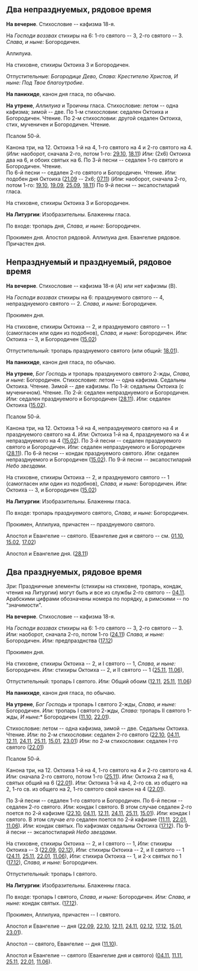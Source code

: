 
## Два непразднуемых, рядовое время

**На вечерне**. Стихословие -- кафизма 18-я.

На *Господи воззвах* стихиры на 6: 1-го святого -- 3, 2-го святого -- 3. *Слава, и ныне:* Богородичен.

Аллилуиа. 

На стиховне, стихиры Октоиха 3 и Богородичен.

Отпустительные: *Богородице Дево, Слава: Крестителю Христов, И ныне: 
Под Твое благоутробие*.

**На панихиде**, канон дня гласа, по обычаю.

**На утрене**, *Аллилуиа* и Троичны гласа. Стихословие: летом -- одна кафизма; зимой -- две.
По 1-м стихословии: седален Октоиха и Богородичен. Чтение.
По 2-м стихословии: другой седален Октоиха, стих, мученичен и Богородичен. Чтение.

Псалом 50-й.

Канона три, на 12. Октоиха 1-й на 4, 1-го святого на 4 и 2-го святого на 4.
(*Или:* наоборот, сначала 2-го, потом 1-го: [29.10](../../10_october/10_29_EUR.ru.md), [18.11](../../11_november/11_18_EUR.ru.md)) 
*Или:* (2x6) Октоиха два на 6, и обоих святых на 6.
По 3-й песни -- седален 1-го святого и Богородичен. Чтение.  
По 6-й песни -- седален 2-го святого и Богородичен. Чтение. *Или:* подобен дня Октоиха 
([21.09](../../09_september/09_21_EUR.ru.md) -- 2x6; [07.11](../../11_november/11_07_EUR.ru.md))
(*Или:* наоборот, сначала 2-го, потом 1-го: [19.10](../../10_october/10_19_EUR.ru.md), [19.09](../../09_september/09_19_EUR.ru.md),
[25.09](../../09_september/09_25_EUR.ru.md), [18.11](../../11_november/11_18_EUR.ru.md))
По 9-й песни -- эксапостиларий гласа.

На стиховне, стихиры Октоиха 3 и  Богородичен.

**На Литургии**: Изобразительны. Блаженны гласа. 

По входе: тропарь дня, *Слава, и ныне:* Богородичен.

Прокимен дня. Апостол рядовой. 
Аллилуиа дня. Евангелие рядовое. 
Причастен дня.


## Непразднуемый и празднуемый, рядовое время

**На вечерне**. Стихословие -- кафизма 18-я (A) или нет кафизмы (B).

На *Господи воззвах* стихиры на 6: празднуемого святого -- 4, непразднуемого святого -- 2. 
*Слава, и ныне:* Богородичен.

Прокимен дня. 

На стиховне, стихиры Октоиха -- 2, и празднуемого святого -- 1 (самогласен или один из подобнов), 
*Слава, и ныне:* Богородичен.
*Или:* Октоиха -- 3, и Богородичен ([15.02](../../02_february/02_15_EUR.ru.md))

Отпустительный: тропарь празднуемого святого (или общий: [18.01](../../01_january/01_18_EUR.ru.md)).

**На панихиде**, канон дня гласа, по обычаю.

**На утрене**, *Бог Господь* и тропарь празднуемого святого 2-жды, *Слава, и ныне:* Богородичен. 
Стихословие: летом -- одна кафизма. Седальны Октоиха. Чтение.
Зимой -- две кафизмы. По 1-й: седальны Октоиха (с мученичном). Чтение. 
По 2-й: седален непразднуемого и Богородичен.
*Или:* седален празднуемого и Богородичен ([28.11](../../11_november/11_28_EUR.ru.md)).
*Или:* седален Октоиха ([15.02](../../02_february/02_15_EUR.ru.md)).

Псалом 50-й.

Канона три, на 12. Октоиха 1-й на 4, непразднуемого святого на 4 и празднуемого святого на 4. 
*Или:* Октоиха 1-й на 4, празднуемого на 4 и непразднуемого на 4 ([15.02](../../02_february/02_15_EUR.ru.md)).
По 3-й песни -- седален празднуемого святого и Богородичен. 
*Или:* седален непразднуемого и Богородичен ([28.11](../../11_november/11_28_EUR.ru.md)).
По 6-й песни -- кондак празднуемого святого. 
*Или:* седален непразднуемого и Богородичен ([15.02](../../02_february/02_15_EUR.ru.md)).
По 9-й песни -- эксапостиларий *Небо звездами*.

На стиховне, стихиры Октоиха -- 2, и празднуемого святого -- 1 (самогласен или один из подобнов), 
*Слава, и ныне:* Богородичен.
*Или:* Октоиха -- 3, и Богородичен ([15.02](../../02_february/02_15_EUR.ru.md))

**На Литургии**: Изобразительны. Блаженны гласа. 

По входе: тропарь празднуемого святого, *Слава, и ныне:* Богородичен.

Прокимен, Аллилуиа, причастен -- празднуемого святого.

Апостол и Евангелие -- святого. 
(Евангелие дня и святого -- см. [01.10](../../10_october/10_01_EUR.ru.md), [15.02](../../02_february/02_15_EUR.ru.md), 
[17.02](../../02_february/02_17_EUR.ru.md))

Апостол и Евангелие дня. ([28.11](../../11_november/11_28_EUR.ru.md))

## Два празднуемых, рядовое время

*Зри:* Праздничные элементы (стихиры на стиховне, тропарь, кондак, чтения на Литургии) могут 
быть и все из службы 2-го святого -- [04.11](../../11_november/11_04_EUR.ru.md). 
Арабскими цифрами обозначены номера по порядку, а римскими -- по "значимости". 

**На вечерне**. Стихословие -- кафизма 18-я.

На *Господи воззвах* стихиры на 6: 1-го святого -- 3, 2-го святого -- 3.
*Или:* наоборот, сначала 2-го, потом 1-го ([24.11](../../11_november/11_24_EUR.ru.md))
*Слава, и ныне:* Богородичен. *Или:* предпразднства ([17.12](../../12_december/12_17_EUR.ru.md))

Прокимен дня. 

На стиховне, стихиры Октоиха -- 2, и I святого -- 1, *Слава, и ныне:* Богородичен.
*Или:* стихиры Октоиха -- 2, и II святого -- 1 ([25.11](../../11_november/11_25_EUR.ru.md), 
[11.06](../../06_june/06_11_EUR.ru.md)),

Отпустительный: тропарь I святого.
*Или:* Общий обоим ([12.11](../../11_november/11_12_EUR.ru.md), [25.11](../../11_november/11_25_EUR.ru.md), 
[11.06](../../06_june/06_11_EUR.ru.md)) 

**На панихиде**, канон дня гласа, по обычаю.

**На утрене**, *Бог Господь* и тропарь I святого 2-жды, *Слава, и ныне:* Богородичен.
*Или:* тропарь I святого 2-жды, *Слава:* тропарь II святого 1-жды, *И ныне:** Богородичен 
([11.10](../../11_november/11_11_EUR.ru.md), [22.01](../../01_january/01_22_EUR.ru.md)).
 
Стихословие: летом -- одна кафизма, зимой -- две. Седальны Октоиха. Чтение.
*Или:* по 2-м стихословии: седален 2-го святого ([22.10](../../10_october/10_22_EUR.ru.md), 
[04.11](../../11_november/11_04_EUR.ru.md), [12.11](../../11_november/11_12_EUR.ru.md), 
[24.11](../../11_november/11_24_EUR.ru.md), [25.11](../../11_november/11_25_EUR.ru.md), 
[15.01](../../01_january/01_15_EUR.ru.md), [23.01](../../01_january/01_23_EUR.ru.md))
*Или:* по 2-м стихословии: седален I-го святого ([22.01](../../01_january/01_22_EUR.ru.md))

Псалом 50-й.

Канона три, на 12. Октоиха 1-й на 4, 1-го святого на 4 и 2-го святого на 4. 
*Или:* сначала 2-го святого, потом 1-го ([25.11](../../11_november/11_25_EUR.ru.md)).
*Или:* Октоиха 2 на 6, святых общий на 6 ([22.01](../../01_january/01_22_EUR.ru.md)).
*Или:* Октоиха 1-й на 4, 2-го св. из общего на 2, 1-го св. из общего на 2, 1-го святого свой канон на 4 ([22.01](../../01_january/01_22_EUR.ru.md)).

По 3-й песни -- седален 1-го святого и Богородичен. 
По 6-й песни -- седален 2-го святого. 
*Или:* кондак I святого. В этом случае седален 2-го поется по 2-й кафизме ([22.10](../../10_october/10_22_EUR.ru.md), 
[04.11](../../11_november/11_04_EUR.ru.md), [12.11](../../11_november/11_12_EUR.ru.md), [24.11](../../11_november/11_24_EUR.ru.md), 
[25.11](../../11_november/11_25_EUR.ru.md), [15.01](../../01_january/01_15_EUR.ru.md)).
*Или:* кондак I святого. В этом случае *его* седален поется по 2-й кафизме ([11.11](../../11_november/11_11_EUR.ru.md), 
[22.01](../../01_january/01_22_EUR.ru.md), [11.06](../../06_june/06_11_EUR.ru.md)).
*Или:* кондак святых. По кафизмах седальны Октоиха ([17.12](../../12_december/12_17_EUR.ru.md)).
По 9-й песни -- эксапостиларий *Небо звездами*.

На стиховне, стихиры Октоиха -- 2, и I святого -- 1,
*Или:* стихиры Октоиха -- 3 ([22.09](../../09_september/09_22_EUR.ru.md), [02.12](../../12_december/12_02_EUR.ru.md)), 
*Или:* стихиры Октоиха -- 2, и II святого -- 1 ([24.11](../../11_november/11_24_EUR.ru.md), [25.11](../../11_november/11_25_EUR.ru.md), 
[22.01](../../01_january/01_22_EUR.ru.md), [11.06](../../06_june/06_11_EUR.ru.md)),
*Или:* стихира Октоиха -- 1, и 2-х святых по 1 ([17.12](../../12_december/12_17_EUR.ru.md)),
*Слава, и ныне:* Богородичен.

Отпустительный: тропарь I святого.

**На Литургии**: Изобразительны. Блаженны гласа. 

По входе: тропарь I святого, *Слава, и ныне:* Богородичен.
*Или:* *Слава, и ныне:* кондак святых. ([17.12](../../12_december/12_17_EUR.ru.md)).

Прокимен, Аллилуиа, причастен -- I святого.

Апостол и Евангелие -- дня 
([22.09](../../09_september/09_22_EUR.ru.md), [22.10](../../10_october/10_22_EUR.ru.md), 
[12.11](../../11_november/11_12_EUR.ru.md), [24.11](../../11_november/11_24_EUR.ru.md), 
[02.12](../../12_december/12_02_EUR.ru.md), [17.12](../../12_december/12_17_EUR.ru.md), 
[15.01](../../01_january/01_15_EUR.ru.md), [23.01](../../01_january/01_23_EUR.ru.md)).

Апостол -- святого, Евангелие -- дня 
([11.10](../../10_october/10_11_EUR.ru.md)).

Апостол и Евангелие -- святого (Евангелие дня и святого) 
([04.11](../../11_november/11_04_EUR.ru.md), [11.11](../../11_november/11_11_EUR.ru.md), 
[25.11](../../11_november/11_25_EUR.ru.md), [22.01](../../01_january/01_22_EUR.ru.md), 
[11.06](../../06_june/06_11_EUR.ru.md)).
